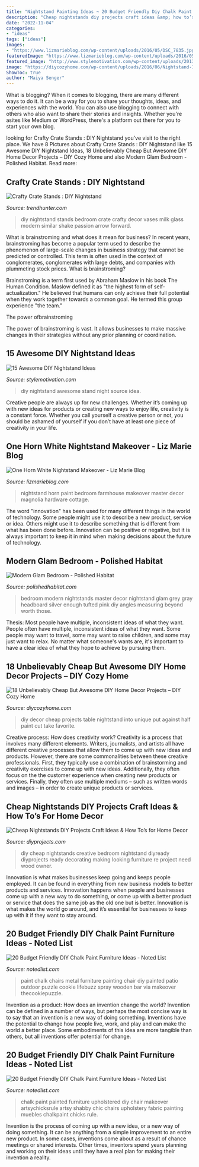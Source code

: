 ```yaml
---
title: "Nightstand Painting Ideas ~ 20 Budget Friendly Diy Chalk Paint Furniture Ideas"
description: "Cheap nightstands diy projects craft ideas &amp; how to’s for home decor"
date: "2022-11-04"
categories:
- "ideas"
tags: ["ideas"]
images:
- "https://www.lizmarieblog.com/wp-content/uploads/2016/05/DSC_7835.jpg"
featuredImage: "https://www.lizmarieblog.com/wp-content/uploads/2016/05/DSC_7835.jpg"
featured_image: "http://www.stylemotivation.com/wp-content/uploads/2013/08/133.jpg"
image: "https://diycozyhome.com/wp-content/uploads/2016/06/Nightstand-1.jpg"
ShowToc: true
author: "Maiya Senger"
---
```



What is blogging?
When it comes to blogging, there are many different ways to do it. It can be a way for you to share your thoughts, ideas, and experiences with the world. You can also use blogging to connect with others who also want to share their stories and insights. Whether you're asites like Medium or WordPress, there's a platform out there for you to start your own blog.

	

		
looking for Crafty Crate Stands : DIY Nightstand you've visit to the right place. We have 8 Pictures about Crafty Crate Stands : DIY Nightstand like 15 Awesome DIY Nightstand Ideas, 18 Unbelievably Cheap But Awesome DIY Home Decor Projects – DIY Cozy Home and also Modern Glam Bedroom - Polished Habitat. Read more:
		
    
## Crafty Crate Stands : DIY Nightstand

<img loading=lazy src="http://cdn.trendhunterstatic.com/thumbs/diy-nightstand.jpeg" onerror="this.onerror=null;this.src='https://tse3.mm.bing.net/th?id=OIP.DBU1zS3ZdrG9gLKuXFbtPQHaLH&amp;pid=15.1';" alt="Crafty Crate Stands : DIY Nightstand">

_Source: trendhunter.com_

>diy nightstand stands bedroom crate crafty decor vases milk glass modern similar shake passion arrow forward. 

	

What is brainstroming and what does it mean for business?
In recent years, brainstroming has become a popular term used to describe the phenomenon of large-scale changes in business strategy that cannot be predicted or controlled. This term is often used in the context of conglomerates, conglomerates with large debts, and companies with plummeting stock prices.
What is brainstroming?

Brainstroming is a term first used by Abraham Maslow in his book The Human Condition. Maslow defined it as "the highest form of self-actualization." He believed that humans can only achieve their full potential when they work together towards a common goal. He termed this group experience "the team."

The power ofbrainstroming

The power of brainstroming is vast. It allows businesses to make massive changes in their strategies without any prior planning or coordination.

    
## 15 Awesome DIY Nightstand Ideas

<img loading=lazy src="http://www.stylemotivation.com/wp-content/uploads/2013/08/133.jpg" onerror="this.onerror=null;this.src='https://tse4.mm.bing.net/th?id=OIP.XaDSgZW3J_61VH8_pso21QAAAA&amp;pid=15.1';" alt="15 Awesome DIY Nightstand Ideas">

_Source: stylemotivation.com_

>diy nightstand awesome stand night source idea. 

	

Creative people are always up for new challenges. Whether it’s coming up with new ideas for products or creating new ways to enjoy life, creativity is a constant force. Whether you call yourself a creative person or not, you should be ashamed of yourself if you don’t have at least one piece of creativity in your life.

    
## One Horn White Nightstand Makeover - Liz Marie Blog

<img loading=lazy src="https://www.lizmarieblog.com/wp-content/uploads/2016/05/DSC_7835.jpg" onerror="this.onerror=null;this.src='https://tse2.mm.bing.net/th?id=OIP.YGI7xdAaHT4AKsNWD0LXJQHaLF&amp;pid=15.1';" alt="One Horn White Nightstand Makeover - Liz Marie Blog">

_Source: lizmarieblog.com_

>nightstand horn paint bedroom farmhouse makeover master decor magnolia hardware cottage. 

	

The word "innovation" has been used for many different things in the world of technology. Some people might use it to describe a new product, service or idea. Others might use it to describe something that is different from what has been done before. Innovation can be positive or negative, but it is always important to keep it in mind when making decisions about the future of technology.

    
## Modern Glam Bedroom - Polished Habitat

<img loading=lazy src="http://www.polishedhabitat.com/wp-content/uploads/2016/05/Pink-Master-Bedroom-8.jpg" onerror="this.onerror=null;this.src='https://tse2.mm.bing.net/th?id=OIP.RTshSLjdf-XTOuxpeRizYgHaLY&amp;pid=15.1';" alt="Modern Glam Bedroom - Polished Habitat">

_Source: polishedhabitat.com_

>bedroom modern nightstands master decor nightstand glam grey gray headboard silver enough tufted pink diy angles measuring beyond worth those. 

	

Thesis: Most people have multiple, inconsistent ideas of what they want.
People often have multiple, inconsistent ideas of what they want. Some people may want to travel, some may want to raise children, and some may just want to relax. No matter what someone's wants are, it's important to have a clear idea of what they hope to achieve by pursuing them.

    
## 18 Unbelievably Cheap But Awesome DIY Home Decor Projects – DIY Cozy Home

<img loading=lazy src="https://diycozyhome.com/wp-content/uploads/2016/06/Nightstand-1.jpg" onerror="this.onerror=null;this.src='https://tse4.mm.bing.net/th?id=OIP.bfnG9aHTDYH408p8ye5o7wHaOs&amp;pid=15.1';" alt="18 Unbelievably Cheap But Awesome DIY Home Decor Projects – DIY Cozy Home">

_Source: diycozyhome.com_

>diy decor cheap projects table nightstand into unique put against half paint cut take favorite. 

	

Creative process: How does creativity work?
Creativity is a process that involves many different elements. Writers, journalists, and artists all have different creative processes that allow them to come up with new ideas and products. However, there are some commonalities between these creative professionals. First, they typically use a combination of brainstorming and creativity exercises to come up with new ideas. Additionally, they often focus on the the customer experience when creating new products or services. Finally, they often use multiple mediums – such as written words and images – in order to create unique products or services.

    
## Cheap Nightstands DIY Projects Craft Ideas &amp; How To’s For Home Decor

<img loading=lazy src="https://diyprojects.com/wp-content/uploads/2015/06/17-Creative-and-Cheap-DIY-Nightstands.jpg" onerror="this.onerror=null;this.src='https://tse2.mm.bing.net/th?id=OIP.dULJr5evHdj8K6w-WEn2pwHaLF&amp;pid=15.1';" alt="Cheap Nightstands DIY Projects Craft Ideas &amp; How To’s for Home Decor">

_Source: diyprojects.com_

>diy cheap nightstands creative bedroom nightstand diyready diyprojects ready decorating making looking furniture re project need wood owner. 

	

Innovation is what makes businesses keep going and keeps people employed. It can be found in everything from new business models to better products and services. Innovation happens when people and businesses come up with a new way to do something, or come up with a better product or service that does the same job as the old one but is better. Innovation is what makes the world go around, and it’s essential for businesses to keep up with it if they want to stay around.

    
## 20 Budget Friendly DIY Chalk Paint Furniture Ideas - Noted List

<img loading=lazy src="https://notedlist.com/wp-content/uploads/2015/07/chalk-paint-furniture-ideas/6-chalk-paint-furniture-ideas.jpg" onerror="this.onerror=null;this.src='https://tse1.mm.bing.net/th?id=OIP.Kw8pqIXYBjHkUKVaJ7REMQHaR0&amp;pid=15.1';" alt="20 Budget Friendly DIY Chalk Paint Furniture Ideas - Noted List">

_Source: notedlist.com_

>paint chalk chairs metal furniture painting chair diy painted patio outdoor puzzle cookie lifebuzz spray wooden bar via makeover thecookiepuzzle. 

	

Invention as a product: How does an invention change the world?
Invention can be defined in a number of ways, but perhaps the most concise way is to say that an invention is a new way of doing something. Inventions have the potential to change how people live, work, and play and can make the world a better place. Some embodiments of this idea are more tangible than others, but all inventions offer potential for change.

    
## 20 Budget Friendly DIY Chalk Paint Furniture Ideas - Noted List

<img loading=lazy src="http://notedlist.com/wp-content/uploads/2015/07/chalk-paint-furniture-ideas/13-chalk-paint-furniture-ideas.jpg" onerror="this.onerror=null;this.src='https://tse3.mm.bing.net/th?id=OIP.cq6mZiLpbueKFexL68fyzwHaK3&amp;pid=15.1';" alt="20 Budget Friendly DIY Chalk Paint Furniture Ideas - Noted List">

_Source: notedlist.com_

>chalk paint painted furniture upholstered diy chair makeover artsychicksrule artsy shabby chic chairs upholstery fabric painting muebles chalkpaint chicks rule. 

	

Invention is the process of coming up with a new idea, or a new way of doing something. It can be anything from a simple improvement to an entire new product. In some cases, inventions come about as a result of chance meetings or shared interests. Other times, inventors spend years planning and working on their ideas until they have a real plan for making their invention a reality.

